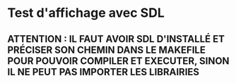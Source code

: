 <DOCTYPE html>
  <head>
  </head>
  <body>
    <h1>
      Test d'affichage avec SDL
    </h1>
    <h2>
      ATTENTION : IL FAUT AVOIR SDL D'INSTALLÉ ET PRÉCISER SON CHEMIN DANS LE MAKEFILE POUR POUVOIR COMPILER ET EXECUTER, SINON IL NE PEUT PAS IMPORTER LES LIBRAIRIES
    </h2>
  </body>
</html>

